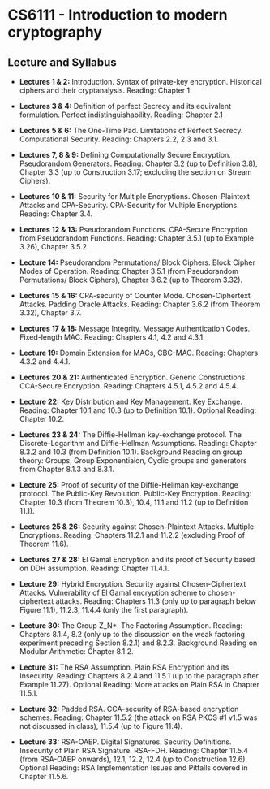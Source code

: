 # CS6111 - Introduction to modern cryptography

## Lecture and Syllabus

- **Lectures 1 & 2:** Introduction. Syntax of private-key encryption. Historical ciphers and their cryptanalysis. Reading: Chapter 1

- **Lectures 3 & 4:**  Definition of perfect Secrecy and its equivalent formulation. Perfect indistinguishability. Reading: Chapter 2.1

- **Lectures 5 & 6:** The One-Time Pad. Limitations of Perfect Secrecy. Computational Security. Reading: Chapters 2.2, 2.3 and 3.1.

- **Lectures 7, 8 & 9:** Defining Computationally Secure Encryption. Pseudorandom Generators. Reading: Chapter 3.2 (up to Definition 3.8), Chapter 3.3 (up to Construction 3.17; excluding the section on Stream Ciphers).

- **Lectures 10 & 11:** Security for Multiple Encryptions. Chosen-Plaintext Attacks and CPA-Security. CPA-Security for Multiple Encryptions. Reading: Chapter 3.4.

- **Lectures 12 & 13:** Pseudorandom Functions. CPA-Secure Encryption from Pseudorandom Functions. Reading: Chapter 3.5.1 (up to Example 3.26), Chapter 3.5.2.

- **Lecture 14:** Pseudorandom Permutations/ Block Ciphers. Block Cipher Modes of Operation. Reading: Chapter 3.5.1 (from Pseudorandom Permutations/ Block Ciphers), Chapter 3.6.2 (up to Theorem 3.32).

- **Lectures 15 & 16:** CPA-security of Counter Mode. Chosen-Ciphertext Attacks. Padding Oracle Attacks. Reading: Chapter 3.6.2 (from Theorem 3.32), Chapter 3.7.

- **Lectures 17 & 18:** Message Integrity. Message Authentication Codes. Fixed-length MAC. Reading: Chapters 4.1, 4.2 and 4.3.1.

- **Lecture 19:** Domain Extension for MACs, CBC-MAC. Reading: Chapters 4.3.2 and 4.4.1.

- **Lectures 20 & 21:** Authenticated Encryption. Generic Constructions. CCA-Secure Encryption. Reading: Chapters 4.5.1, 4.5.2 and 4.5.4.

- **Lecture 22:** Key Distribution and Key Management. Key Exchange. Reading: Chapter 10.1 and 10.3 (up to Definition 10.1). Optional Reading: Chapter 10.2.

- **Lectures 23 & 24:** The Diffie-Hellman key-exchange protocol. The Discrete-Logarithm and Diffie-Hellman Assumptions. Reading: Chapter 8.3.2 and 10.3 (from Definition 10.1). Background Reading on group theory: Groups, Group Exponentiaion, Cyclic groups and generators from Chapter 8.1.3 and 8.3.1.

- **Lecture 25:** Proof of security of the Diffie-Hellman key-exchange protocol. The Public-Key Revolution. Public-Key Encryption. Reading: Chapter 10.3 (from Theorem 10.3), 10.4, 11.1 and 11.2 (up to Definition 11.1). 

- **Lectures 25 & 26:** Security against Chosen-Plaintext Attacks. Multiple Encryptions. Reading: Chapters 11.2.1 and 11.2.2 (excluding Proof of Theorem 11.6).

- **Lectures 27 & 28:** El Gamal Encryption and its proof of Security based on DDH assumption. Reading: Chapter 11.4.1.

- **Lecture 29:** Hybrid Encryption. Security against Chosen-Ciphertext Attacks. Vulnerability of El Gamal encryption scheme to chosen-ciphertext attacks. Reading: Chapters 11.3 (only up to paragraph below Figure 11.1), 11.2.3, 11.4.4 (only the first paragraph).

- **Lecture 30:** The Group Z_N*. The Factoring Assumption. Reading: Chapters 8.1.4, 8.2 (only up to the discussion on the weak factoring experiment preceding Section 8.2.1) and 8.2.3. Background Reading on Modular Arithmetic: Chapter 8.1.2.

- **Lecture 31:** The RSA Assumption. Plain RSA Encryption and its Insecurity. Reading: Chapters 8.2.4 and 11.5.1 (up to the paragraph after Example 11.27). Optional Reading: More attacks on Plain RSA in Chapter 11.5.1.

- **Lecture 32:** Padded RSA. CCA-security of RSA-based encryption schemes. Reading: Chapter 11.5.2 (the attack on RSA PKCS #1 v1.5 was not discussed in class), 11.5.4 (up to Figure 11.4).

- **Lecture 33:** RSA-OAEP. Digital Signatures. Security Definitions. Insecurity of Plain RSA Signature. RSA-FDH.  Reading: Chapter 11.5.4 (from RSA-OAEP onwards), 12.1, 12.2, 12.4 (up to Construction 12.6). Optional Reading: RSA Implementation Issues and Pitfalls covered in Chapter 11.5.6.
